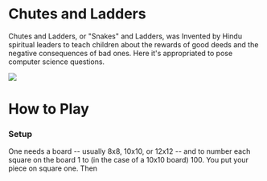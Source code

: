 Chutes and Ladders
==================

Chutes and Ladders, or "Snakes" and Ladders, was Invented by Hindu spiritual leaders 
to teach children about the rewards of good deeds and the negative consequences of bad ones. 
Here it's appropriated to pose computer science questions.

<img src="https://camo.githubusercontent.com/65d5d069c84ec1ff86958b14e978cd5210e7c082/687474703a2f2f692e696d6775722e636f6d2f4e366d345a51392e6a7067">

# How to Play

### Setup

One needs a board -- usually 8x8, 10x10, or 12x12 -- and to number each square on the board
1 to (in the case of a 10x10 board) 100. You put your piece on square one. Then 
